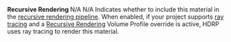 <tr>
<td><strong>Recursive Rendering</strong></td>
<td>N/A</td>
<td>N/A</td>
<td>Indicates whether to include this material in the <a href="Ray-Tracing-Recursive-Rendering.md">recursive rendering pipeline</a>. When enabled, if your project supports <a href="Ray-Tracing-Getting-Started.md">ray tracing</a> and a <a href="Ray-Tracing-Recursive-Rendering.md">Recursive Rendering</a> Volume Profile override is active, HDRP uses ray tracing to render this material.</td>
</tr>
